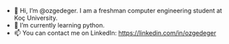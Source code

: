 - 👋 Hi, I’m @ozgedeger. I am a freshman computer engineering student at Koç University.
- 🌱 I’m currently learning python.
- 📫 You can contact me on LinkedIn: https://linkedin.com/in/ozgedeger

<!---
ozgedeger/ozgedeger is a ✨ special ✨ repository because its `README.md` (this file) appears on your GitHub profile.
You can click the Preview link to take a look at your changes.
--->
